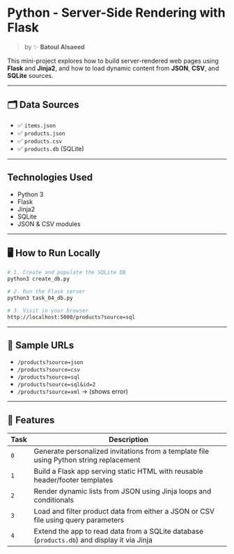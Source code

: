 # Python - Server-Side Rendering with Flask
> by ✨ **Batoul Alsaeed**

This mini-project explores how to build server-rendered web pages using **Flask** and **Jinja2**, and how to load dynamic content from **JSON**, **CSV**, and **SQLite** sources.

---

## 🗂️ Data Sources

- ✅ `items.json`
- ✅ `products.json`
- ✅ `products.csv`
- ✅ `products.db` (SQLite)

---

## Technologies Used

- Python 3
- Flask
- Jinja2
- SQLite
- JSON & CSV modules

---

## 🖥️ How to Run Locally

```bash
# 1. Create and populate the SQLite DB
python3 create_db.py

# 2. Run the Flask server
python3 task_04_db.py

# 3. Visit in your browser
http://localhost:5000/products?source=sql
```

---

## 🧪 Sample URLs

- `/products?source=json`
- `/products?source=csv`
- `/products?source=sql`
- `/products?source=sql&id=2`
- `/products?source=xml` → (shows error)

---

## 🚀 Features

| Task | Description |
|------|-------------|
| `0`  | Generate personalized invitations from a template file using Python string replacement |
| `1`  | Build a Flask app serving static HTML with reusable header/footer templates |
| `2`  | Render dynamic lists from JSON using Jinja loops and conditionals |
| `3`  | Load and filter product data from either a JSON or CSV file using query parameters |
| `4`  | Extend the app to read data from a SQLite database (`products.db`) and display it via Jinja |

